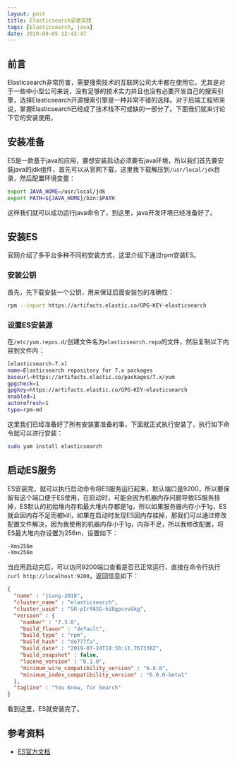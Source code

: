 ```yaml
---
layout: post
title: Elasticsearch安装实践
tags: [Elasticsearch, java]
date: 2019-09-05 12:43:47
---
```


## 前言

Elasticsearch非常厉害，需要搜索技术的互联网公司大半都在使用它。尤其是对于一些中小型公司来说，没有足够的技术实力并且也没有必要开发自己的搜索引擎，选择Elasticsearch开源搜索引擎是一种非常不错的选择。对于后端工程师来说，掌握Elasticsearch已经成了技术栈不可或缺的一部分了。下面我们就来讨论下它的安装使用。

## 安装准备

ES是一款基于java的应用，要想安装启动必须要有java环境，所以我们首先要安装java的jdk组件，首先可以从官网下载，这里我下载解压到`/usr/local/jdk`目录，然后配置环境变量：

```bash
export JAVA_HOME=/usr/local/jdk
export PATH=${JAVA_HOME}/bin:$PATH
```

这样我们就可以成功运行java命令了，到这里，java开发环境已经准备好了。

## 安装ES

官网介绍了多平台多种不同的安装方式，这里介绍下通过rpm安装ES。

### 安装公钥
首先，先下载安装一个公钥，用来保证后面安装包的准确性：

```bash
rpm --import https://artifacts.elastic.co/GPG-KEY-elasticsearch
```

### 设置ES安装源

在`/etc/yum.repos.d/`创建文件名为`elasticsearch.repo`的文件，然后复制以下内容到文件内：

```bash
[elasticsearch-7.x]
name=Elasticsearch repository for 7.x packages
baseurl=https://artifacts.elastic.co/packages/7.x/yum
gpgcheck=1
gpgkey=https://artifacts.elastic.co/GPG-KEY-elasticsearch
enabled=1
autorefresh=1
type=rpm-md
```

这里我们已经准备好了所有安装要准备的事，下面就正式执行安装了，执行如下命令就可以进行安装：

```bash
sudo yum install elasticsearch
```

## 启动ES服务

ES安装完，就可以执行启动命令将ES服务运行起来，默认端口是9200，所以要保留有这个端口便于ES使用，在启动时，可能会因为机器内存问题导致ES服务挂掉，ES默认的初始堆内存和最大堆内存都是1g，所以如果服务器内存小于1g，ES就会因内存不足而被kill，如果在启动时发现ES因内存挂掉，那我们可以通过修改配置文件解决，因为我使用的机器内存小于1g，内存不足，所以我修改配置，将ES最大堆内存设置为256m，设置如下：

```bash
-Xms256m
-Xmx256m
```

当应用启动完后，可以访问9200端口查看是否已正常运行，直接在命令行执行`curl http://localhost:9200`，返回信息如下：

```json
{
  "name" : "jiang-2018",
  "cluster_name" : "elasticsearch",
  "cluster_uuid" : "5R-pIrfASG-hiBgpcvvUkg",
  "version" : {
    "number" : "7.3.0",
    "build_flavor" : "default",
    "build_type" : "rpm",
    "build_hash" : "de777fa",
    "build_date" : "2019-07-24T18:30:11.767338Z",
    "build_snapshot" : false,
    "lucene_version" : "8.1.0",
    "minimum_wire_compatibility_version" : "6.8.0",
    "minimum_index_compatibility_version" : "6.0.0-beta1"
  },
  "tagline" : "You Know, for Search"
}
```

看到这里，ES就安装完了。

## 参考资料
- [ES官方文档](https://www.elastic.co/guide/en/elasticsearch/reference/7.3/rpm.html#rpm-repo)



